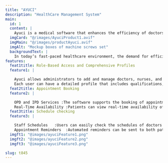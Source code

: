 ```yaml
---
title: "AYUCI"
description: "HealthCare Management System"
main:
  id: 1
  content: |
    Ayuci is a medical software that enhances the efficiency of doctors and hospitals by automating administrative tasks like patient registration and billing. It generates accurate invoices for outpatient (OPD) and inpatient (IPD) services while providing robust reporting capabilities. With centralized patient records, healthcare professionals can easily access critical information.This tool is perfect for clinics or hospital operations organizations. 
  imgCard: "@/images/AyuciProduct1.avif"
  imgMain: "@/images/productAyuci.avif"
  imgAlt: "Mockup boxes of machine screws set"
  backgroundText: |
    In today’s fast-paced healthcare environment, the demand for efficient and accurate management of patient data, appointments, and billing processes has never been greater. Traditional methods of handling administrative tasks in hospitals and clinics often lead to delays, errors, and an overwhelming workload for healthcare professionals. Medical software solutions have emerged as a powerful tool to address these challenges, streamlining operations and improving overall patient care. By automating routine tasks such as patient registration, appointment scheduling, billing, and record management, medical software helps healthcare facilities run more smoothly and efficiently. It not only enhances workflow but also enables better data integration and communication between departments, ensuring that doctors and medical staff can focus more on providing high-quality care rather than being burdened by paperwork.
features:
  feat1title: Role-Based Access and Comprehensive Profiles
  feature1: |

    Ayuci allows administrators to add and manage doctors, nurses, and other hospital employees, assigning specific roles and permissions based on their responsibilities. 
    Each user can have a detailed profile that includes qualifications, specialties, and contact information, facilitating better communication and coordination among staff.
  feat2title: Appointment Booking
  feature2: |

    OPD and IPD Services :The software supports the booking of appointments for both outpatient (OPD) and inpatient (IPD) services, making it easier for patients to access care.
    Real-Time Availability :Patients can view real-time availability of doctors and schedule appointments accordingly, reducing wait times and improving patient satisfaction.
  feat3title: Schedule checking
  feature3: |

    Staff Schedules   :Users can easily check the schedules of doctors and other staff members, allowing for better planning and resource allocation.
    Appointment Reminders  :Automated reminders can be sent to both patients and staff to minimize missed appointments and ensure timely care.
  imgft1: "@images/ayuciFeature1.png"
  imgft2: "@images/ayuciFeature2.png"
  imgft3: "@images/ayuciFeature3.png"

slug: t845    
---
```

